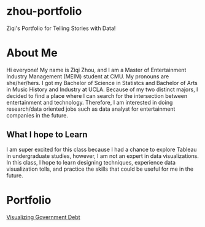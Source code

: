 # zhou-portfolio
Ziqi's Portfolio for Telling Stories with Data!

# About Me

Hi everyone! My name is Ziqi Zhou, and I am a Master of Entertainment Industry Management (MEIM) student at CMU. My pronouns are she/her/hers. I got my Bachelor of Science in Statistcs and Bachelor of Arts in Music History and Industry at UCLA. Because of my two distinct majors, I decided to find a place where I can search for the intersection between entertainment and technology. Therefore, I am interested in doing research/data oriented jobs such as data analyst for entertainment companies in the future. 

## What I hope to Learn

I am super excited for this class because I had a chance to explore Tableau in undergraduate studies, however, I am not an expert in data visualizations. In this class, I hope to learn designing techniques, experience data visualization tolls, and practice the skills that could be useful for me in the future. 

# Portfolio
[Visualizing Government Debt](/VisualizingGovDebt.md)
